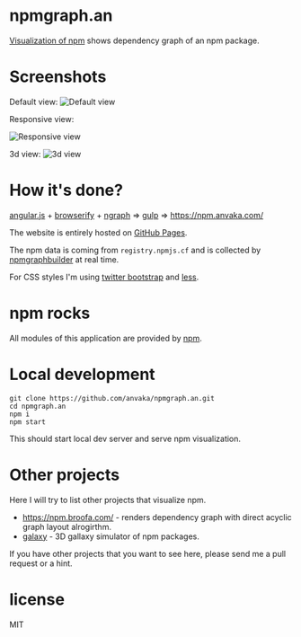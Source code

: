 # npmgraph.an

[Visualization of npm](https://npm.anvaka.com) shows dependency graph of an npm package.

# Screenshots

Default view:
![Default view](https://raw.githubusercontent.com/anvaka/npmgraph.an/master/images/default_view.png)


Responsive view:

![Responsive view](https://raw.githubusercontent.com/anvaka/npmgraph.an/master/images/responsive_view.png)


3d view:
![3d view](https://raw.githubusercontent.com/anvaka/npmgraph.an/master/images/3d_view.png)

# How it's done?

[angular.js](https://angularjs.org/) + [browserify](https://browserify.org/) + [ngraph](https://github.com/anvaka/ngraph) => [gulp](https://gulpjs.com/) => https://npm.anvaka.com/

The website is entirely hosted on [GitHub Pages](https://pages.github.com/).

The npm data is coming from `registry.npmjs.cf` and is collected by [npmgraphbuilder](https://github.com/anvaka/npmgraphbuilder) at real time.

For CSS styles I'm using [twitter bootstrap](https://getbootstrap.com/css/) and [less](https://lesscss.org/).

# npm rocks

All modules of this application are provided by [npm](https://github.com/anvaka/npmgraph.an/blob/master/package.json). 

# Local development

```
git clone https://github.com/anvaka/npmgraph.an.git
cd npmgraph.an
npm i
npm start
```

This should start local dev server and serve npm visualization.

# Other projects

Here I will try to list other projects that visualize npm. 

* https://npm.broofa.com/ - renders dependency graph with direct acyclic graph layout alrogirthm.
* [galaxy](https://anvaka.github.io/pm/#/galaxy/npm?cx=-1345&cy=-7006&cz=-6553&lx=0.6217&ly=-0.6459&lz=0.3098&lw=0.3168&ml=150&s=1.75&l=1&v=2017-11-22T00-00-00Z) - 3D gallaxy simulator of npm packages.

If you have other projects that you want to see here, please send me a pull request or a hint.

# license

MIT
